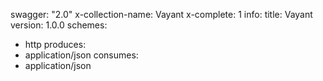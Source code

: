 swagger: "2.0"
x-collection-name: Vayant
x-complete: 1
info:
  title: Vayant
  version: 1.0.0
schemes:
- http
produces:
- application/json
consumes:
- application/json